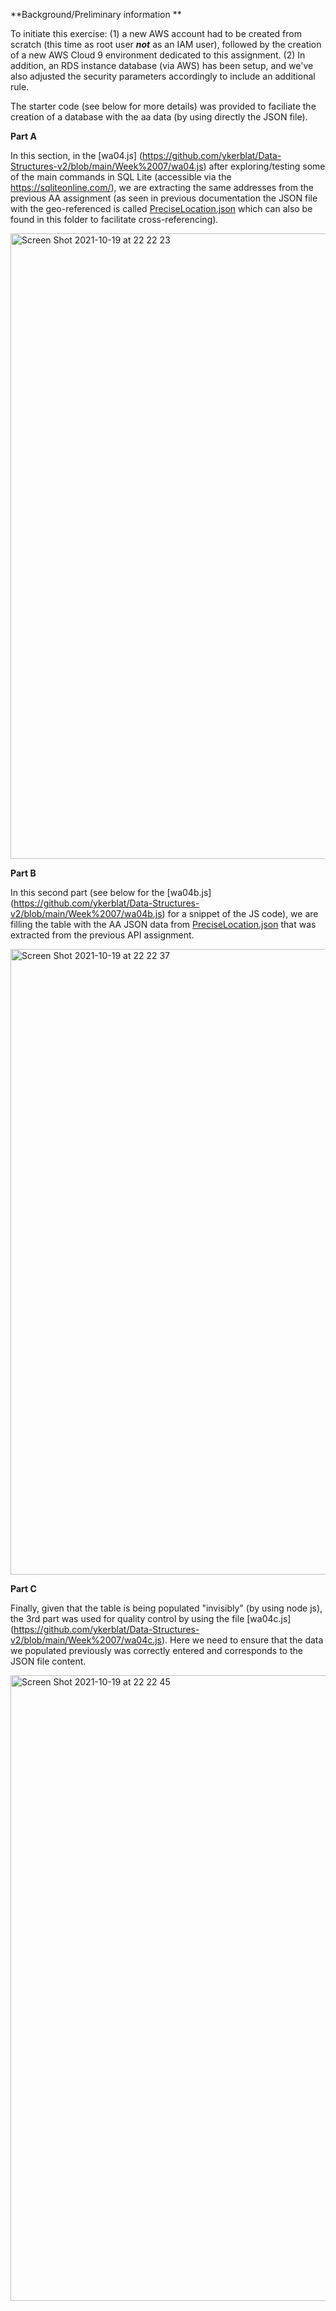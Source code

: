 **Background/Preliminary information
**

To initiate this exercise:
(1) a new AWS account had to be created from scratch (this time as root user **_not_** as an IAM user), followed by the creation of a new AWS Cloud 9 environment dedicated to this assignment. 
(2) In addition, an RDS instance database (via AWS) has been setup, and we've also adjusted the security parameters accordingly to include an additional rule.

The starter code (see below for more details) was provided to faciliate the creation of a database with the aa data (by using directly the JSON file).

**Part A**

In this section, in the [wa04.js] (https://github.com/ykerblat/Data-Structures-v2/blob/main/Week%2007/wa04.js) after exploring/testing some of the main commands in SQL Lite (accessible via the https://sqliteonline.com/), we are extracting the same addresses from the previous AA assignment (as seen in previous documentation the JSON file with the geo-referenced is called [PreciseLocation.json](https://github.com/ykerblat/Data-Structures-v2/blob/main/Week%2007/PreciseLocation.jsonlocated) which can also be found in this folder to facilitate cross-referencing).

<img width="1001" alt="Screen Shot 2021-10-19 at 22 22 23" src="https://user-images.githubusercontent.com/82052220/138018508-f36e57f1-b216-4ac1-b41e-d35f5b0e39a0.png">

**Part B**

In this second part (see below for the [wa04b.js] (https://github.com/ykerblat/Data-Structures-v2/blob/main/Week%2007/wa04b.js) for a snippet of the JS code), we are filling the table with the AA JSON data from [PreciseLocation.json](https://github.com/ykerblat/Data-Structures-v2/blob/main/Week%2007/PreciseLocation.jsonlocated) that was extracted from the previous API assignment.

<img width="1001" alt="Screen Shot 2021-10-19 at 22 22 37" src="https://user-images.githubusercontent.com/82052220/138018640-6c9207a3-143f-4015-966e-fec2cda98bad.png">

**Part C**

Finally, given that the table is being populated "invisibly" (by using node js), the 3rd part was used for quality control by using the file [wa04c.js] (https://github.com/ykerblat/Data-Structures-v2/blob/main/Week%2007/wa04c.js). Here we need to ensure that the data we populated previously was correctly entered and corresponds to the JSON file content.

<img width="1001" alt="Screen Shot 2021-10-19 at 22 22 45" src="https://user-images.githubusercontent.com/82052220/138019036-49c447a9-c2c4-4525-a98d-5d8342e7387c.png">

